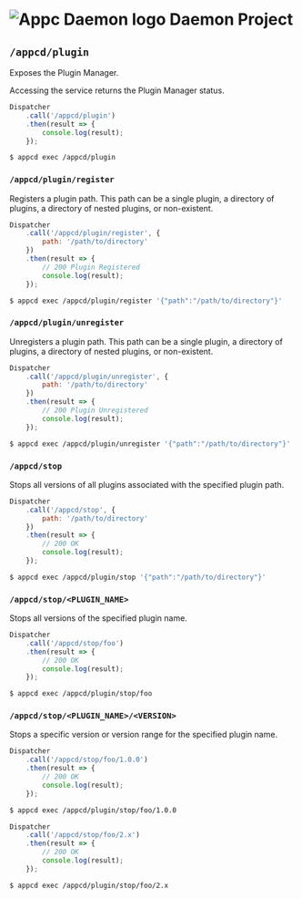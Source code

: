 # ![Appc Daemon logo](../images/appc-daemon.png) Daemon Project

## `/appcd/plugin`

Exposes the Plugin Manager.

Accessing the service returns the Plugin Manager status.

```javascript
Dispatcher
    .call('/appcd/plugin')
    .then(result => {
        console.log(result);
    });
```

```bash
$ appcd exec /appcd/plugin
```

### `/appcd/plugin/register`

Registers a plugin path. This path can be a single plugin, a directory of plugins, a directory of
nested plugins, or non-existent.

```javascript
Dispatcher
    .call('/appcd/plugin/register', {
        path: '/path/to/directory'
    })
    .then(result => {
		// 200 Plugin Registered
        console.log(result);
    });
```

```bash
$ appcd exec /appcd/plugin/register '{"path":"/path/to/directory"}'
```

### `/appcd/plugin/unregister`

Unregisters a plugin path. This path can be a single plugin, a directory of plugins, a directory of
nested plugins, or non-existent.

```javascript
Dispatcher
    .call('/appcd/plugin/unregister', {
        path: '/path/to/directory'
    })
    .then(result => {
		// 200 Plugin Unregistered
        console.log(result);
    });
```

```bash
$ appcd exec /appcd/plugin/unregister '{"path":"/path/to/directory"}'
```

### `/appcd/stop`

Stops all versions of all plugins associated with the specified plugin path.

```javascript
Dispatcher
    .call('/appcd/stop', {
        path: '/path/to/directory'
    })
    .then(result => {
		// 200 OK
        console.log(result);
    });
```

```bash
$ appcd exec /appcd/plugin/stop '{"path":"/path/to/directory"}'
```

### `/appcd/stop/<PLUGIN_NAME>`

Stops all versions of the specified plugin name.

```javascript
Dispatcher
    .call('/appcd/stop/foo')
    .then(result => {
		// 200 OK
        console.log(result);
    });
```

```bash
$ appcd exec /appcd/plugin/stop/foo
```

### `/appcd/stop/<PLUGIN_NAME>/<VERSION>`

Stops a specific version or version range for the specified plugin name.

```javascript
Dispatcher
    .call('/appcd/stop/foo/1.0.0')
    .then(result => {
		// 200 OK
        console.log(result);
    });
```

```bash
$ appcd exec /appcd/plugin/stop/foo/1.0.0
```

```javascript
Dispatcher
    .call('/appcd/stop/foo/2.x')
    .then(result => {
		// 200 OK
        console.log(result);
    });
```

```bash
$ appcd exec /appcd/plugin/stop/foo/2.x
```
